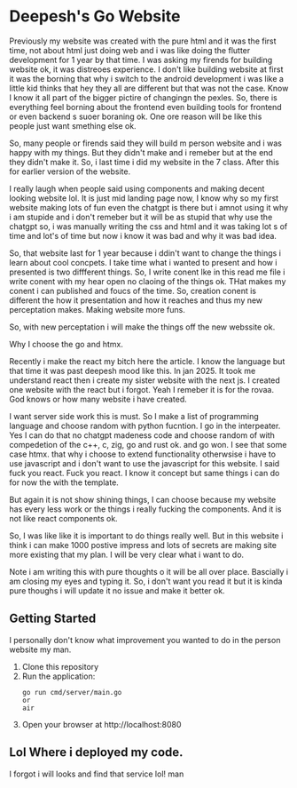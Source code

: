 # Deepesh's Go Website

Previously my website was created with the pure html and it was the first time, not about html just doing web and i was like doing the flutter development for 1 year by that time. I was asking my firends for building website ok, it was distreoes experience. I don't like building website at first it was the borning that why i switch to the android development i was like a little kid thinks that hey they all are different but that was not the case. Know I know it all part of the bigger pictire of changingn the pexles. So, there is everything feel borning about the frontend even building tools for frontend or even backend s suoer boraning ok. One ore reason will be like this people just want smething else ok. 


So, many people or firends said they will build m person website and i was happy with my things. But they didn't make and i remeber  but at the end they didn't make it. So, i last time i did my website in the 7 class. After this for earlier version of the website. 

I really laugh when people said using components and making decent looking website lol. It is just mid landing page now, I know why so my first website making lots of fun even the chatgpt is there but i amnot using it why i am stupide and i don't remeber but it will be as stupid that why use the chatgpt so, i was manually writing the css and html and it was taking lot
s of time and lot's of time but now i know it was bad and why it was bad idea. 


So, that website last for 1 year because i ddin't want to change the things i learn about cool concpets. I take time what i wanted to present and how i presented is two diffferent things. So, I write conent lke in this read me file i write conent with my hear open no claoing of the things ok. THat makes my conent i can published and foucs of the time. So, creation conent is different the how it presentation and how it reaches and thus my new perceptation makes. Making website more funs.

So, with new perceptation i will make the things off the new webssite ok.


Why I choose the go and htmx. 

Recently i make the react my bitch here the article. I know the language but that time it was past deepesh mood like this. In jan 2025. It took me understand react then i create my sister website with the next js. I created one website with the react but i forgot. Yeah I remeber it is for the rovaa. God knows or how many website i have created. 

I want server side work this is must. So I make a list of programming language and choose random with python fucntion. I go in the interpeater. Yes I can do that no chatgpt madeness code and choose random of with compedetion of the c++, c, zig, go and rust ok. and go won.  I see that some case htmx. that why i choose to extend functionality otherwsise i have to use javascript and i don't want to use the javascript for this website. I said fuck you react. Fuck you react. I know it concept but same things i can do for now the with the template. 

But again it is not show shining things, I can choose because my website has every less work or the things i really fucking the components. And it is not like react components ok. 


So, I was like like it is important to do things really well. But in this website i think i can make 1000 postive impress and lots of secrets are making site more existing that my plan. I will be very clear what i want to do.


Note i am writing this with pure thoughts o it will be all over place. Bascially i am closing my eyes and typing it. So, i don't want you read it but it is kinda pure thoughs i will update it no issue and make it better ok.

## Getting Started

I personally don't know what improvement you wanted to do in the person website my man.

1. Clone this repository
2. Run the application:
   ```
   go run cmd/server/main.go
   or 
   air
   ```
3. Open your browser at http://localhost:8080

## Lol Where i deployed my code. 

I forgot i will looks and find that service lol! man